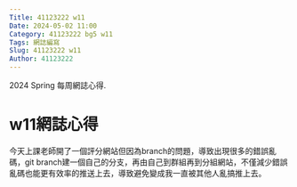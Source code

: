 ```yaml
---
Title: 41123222 w11
Date: 2024-05-02 11:00
Category: 41123222 bg5 w11
Tags: 網誌編寫
Slug: 41123222 w11
Author: 41123222 
---
```

  
2024 Spring 每周網誌心得.

<!-- PELICAN_END_SUMMARY -->

# w11網誌心得
今天上課老師開了一個評分網站但因為branch的問題，導致出現很多的錯誤亂碼，git branch建一個自己的分支，再由自己到群組再到分組網站，不僅減少錯誤亂碼也能更有效率的推送上去，導致避免變成我一直被其他人亂搞推上去。
